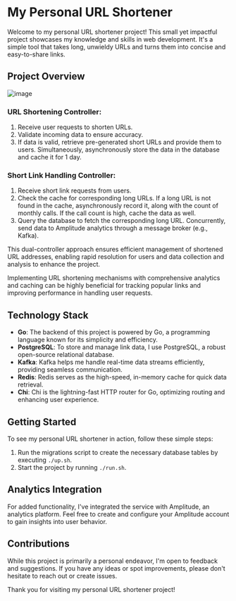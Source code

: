 # My Personal URL Shortener

Welcome to my personal URL shortener project! This small yet impactful project showcases my knowledge and skills in web development. It's a simple tool that takes long, unwieldy URLs and turns them into concise and easy-to-share links.

## Project Overview
![image](https://github.com/M437A/short_url_service/assets/105558638/df1f72d4-4604-4428-9471-b85d9bbc06f1)

### URL Shortening Controller:

1. Receive user requests to shorten URLs.
2. Validate incoming data to ensure accuracy.
3. If data is valid, retrieve pre-generated short URLs and provide them to users. Simultaneously, asynchronously store the data in the database and cache it for 1 day.

### Short Link Handling Controller:

1. Receive short link requests from users.
2. Check the cache for corresponding long URLs. If a long URL is not found in the cache, asynchronously record it, along with the count of monthly calls. If the call count is high, cache the data as well.
3. Query the database to fetch the corresponding long URL. Concurrently, send data to Amplitude analytics through a message broker (e.g., Kafka).

This dual-controller approach ensures efficient management of shortened URL addresses, enabling rapid resolution for users and data collection and analysis to enhance the project.

Implementing URL shortening mechanisms with comprehensive analytics and caching can be highly beneficial for tracking popular links and improving performance in handling user requests.

## Technology Stack

- **Go**: The backend of this project is powered by Go, a programming language known for its simplicity and efficiency.
- **PostgreSQL**: To store and manage link data, I use PostgreSQL, a robust open-source relational database.
- **Kafka**: Kafka helps me handle real-time data streams efficiently, providing seamless communication.
- **Redis**: Redis serves as the high-speed, in-memory cache for quick data retrieval.
- **Chi**: Chi is the lightning-fast HTTP router for Go, optimizing routing and enhancing user experience.

## Getting Started

To see my personal URL shortener in action, follow these simple steps:

1. Run the migrations script to create the necessary database tables by executing `./up.sh`.
2. Start the project by running `./run.sh`.

## Analytics Integration

For added functionality, I've integrated the service with Amplitude, an analytics platform. Feel free to create and configure your Amplitude account to gain insights into user behavior.

## Contributions

While this project is primarily a personal endeavor, I'm open to feedback and suggestions. If you have any ideas or spot improvements, please don't hesitate to reach out or create issues.

Thank you for visiting my personal URL shortener project!
